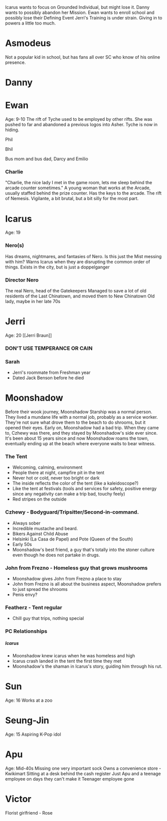 Icarus wants to focus on Grounded Individual, but might lose it.
Danny wants to possibly abandon her Mission.
Ewan wants to enroll school and possibly lose their Defining Event
Jerri's Training is under strain. Giving in to powers a little too much.
# Asmodeus
Not a popular kid in school, but has fans all over SC who know of his online presence.
# Danny
# Ewan
Age: 9-10
The rift of Tyche used to be employed by other rifts.
She was pushed to far and abandoned a previous logos into Asher.
Tyche is now in hiding.

Phil

Bhil

Bus mom and bus dad, Darcy and Emilio
### Charlie
"Charlie, the nice lady I met in the game room, lets me sleep behind the arcade counter sometimes."
A young woman that works at the Arcade, usually staffed behind the prize counter. Has the keys to the arcade.
The rift of Nemesis.
Vigilante, a bit brutal, but a bit silly for the most part.
# Icarus
Age: 19
### Nero(s)
Has dreams, nightmares, and fantasies of Nero.
Is this just the Mist messing with him?
Warns Icarus when they are disrupting the common order of things.
Exists in the city, but is just a doppelganger
### Director Nero
The real Nero, head of the Gatekeepers
Managed to save a lot of old residents of the Last Chinatown, and moved them to New Chinatown
Old lady, maybe in her late 70s
# Jerri
Age: 20
[[Jerri Braun]]
### DON'T USE TEMPERANCE OR CAIN
### Sarah
- Jerri's roommate from Freshman year
- Dated Jack Benson before he died
# Moonshadow
Before their wook journey, Moonshadow Starship was a normal person. They lived a mundane life with a normal job, probably as a service worker. They're not sure what drove them to the beach to do shrooms, but it opened their eyes. Early on, Moonshadow had a bad trip. When they came to, Czhewy was there, and they stayed by Moonshadow's side ever since. It's been about 15 years since and now Moonshadow roams the town, eventually ending up at the beach where everyone waits to bear witness.
### The Tent
- Welcoming, calming, environment
- People there at night, campfire pit in the tent
- Never hot or cold, never too bright or dark
- The inside reflects the color of the tent (like a kaleidoscope?)
- Like the tent at festivals (tools and services for safety, positive energy since any negativity can make a trip bad, touchy feely)
- Red stripes on the outside
### Czhewy - Bodyguard/Tripsitter/Second-in-command.
- Always sober
- Incredible mustache and beard.
- Bikers Against Child Abuse
- Helsinki (La Casa de Papel) and Pote (Queen of the South)
- Early 50s
- Moonshadow's best friend, a guy that's totally into the stoner culture even though he does not partake in drugs.
### John from Frezno - Homeless guy that grows mushrooms
- Moonshadow gives John from Frezno a place to stay
- John from Frezno is all about the business aspect, Moonshadow prefers to just spread the shrooms
- Penis envy?
### Featherz - Tent regular
- Chill guy that trips, nothing special

### PC Relationships
##### Icarus
- Moonshadow knew icarus when he was homeless and high
- Icarus crash landed in the tent the first time they met
- Moonshadow's the shaman in Icarus's story, guiding him through his rut.
# Sun
Age: 16
Works at a zoo

# Seung-Jin
Age: 15
Aspiring K-Pop idol

# Apu
Age: Mid-40s
Missing one very important sock
Owns a convenience store - Kwikimart
Sitting at a desk behind the cash register
Just Apu and a teenage employee on days they can't make it
Teenager employee gone

# Victor
Florist girlfriend - Rose